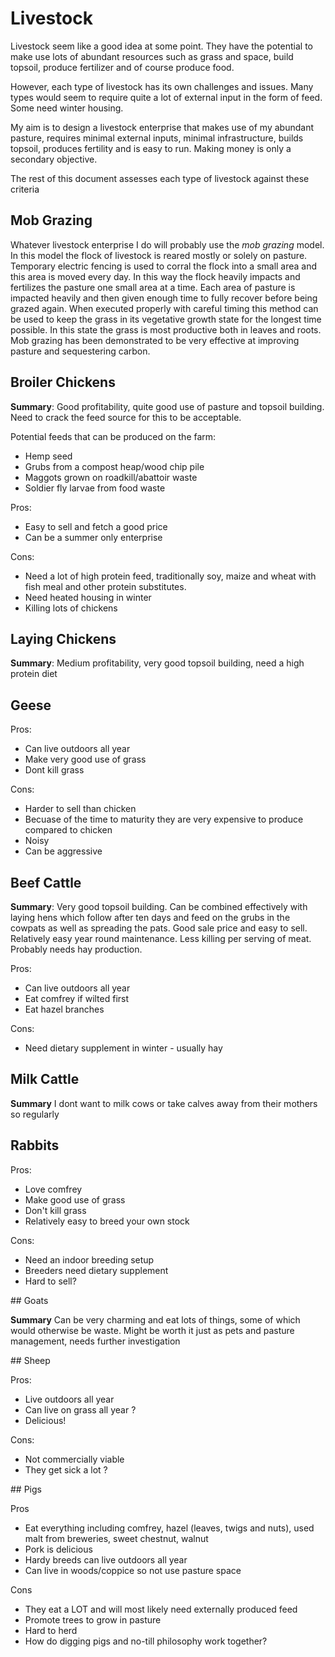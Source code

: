 # Livestock

Livestock seem like a good idea at some point. They have the potential to make use lots of abundant resources such as grass and space, build topsoil, produce fertilizer and of course produce food.

However, each type of livestock has its own challenges and issues. Many types would seem to require quite a lot of external input in the form of feed. Some need winter housing. 

My aim is to design a livestock enterprise that makes use of my abundant pasture, requires minimal external inputs, minimal infrastructure, builds topsoil, produces fertility and is easy to run. Making money is only a secondary objective.

The rest of this document assesses each type of livestock against these criteria

## Mob Grazing

Whatever livestock enterprise I do will probably use the *mob grazing* model. In this model the flock of livestock is reared mostly or solely on pasture. Temporary electric fencing is used to corral the flock into a small area and this area is moved every day. In this way the flock heavily impacts and fertilizes the pasture one small area at a time. Each area of pasture is impacted heavily and then given enough time to fully recover before being grazed again. When executed properly with careful timing this method can be used to keep the grass in its vegetative growth state for the longest time possible. In this state the grass is most productive both in leaves and roots. Mob grazing has been demonstrated to be very effective at improving pasture and sequestering carbon.

## Broiler Chickens

**Summary**: Good profitability, quite good use of pasture and topsoil building. Need to crack the feed source for this to be acceptable.

Potential feeds that can be produced on the farm:

- Hemp seed
- Grubs from a compost heap/wood chip pile
- Maggots grown on roadkill/abattoir waste
- Soldier fly larvae from food waste

Pros:

- Easy to sell and fetch a good price
- Can be a summer only enterprise

Cons:

- Need a lot of high protein feed, traditionally soy, maize and wheat with fish meal and other protein substitutes.
- Need heated housing in winter
- Killing lots of chickens

## Laying Chickens

**Summary**: Medium profitability, very good topsoil building, need a high protein diet

## Geese

Pros:

- Can live outdoors all year
- Make very good use of grass
- Dont kill grass

Cons:

- Harder to sell than chicken
- Becuase of the time to maturity they are very expensive to produce compared to chicken
- Noisy
- Can be aggressive

## Beef Cattle

**Summary**: Very good topsoil building. Can be combined effectively with laying hens which follow after ten days and feed on the grubs in the cowpats as well as spreading the pats. Good sale price and easy to sell. Relatively easy year round maintenance. Less killing per serving of meat. Probably needs hay production.

Pros:

- Can live outdoors all year
- Eat comfrey if wilted first
- Eat hazel branches

Cons:

- Need dietary supplement in winter - usually hay

## Milk Cattle

**Summary** I dont want to milk cows or take calves away from their mothers so regularly

## Rabbits

Pros:

- Love comfrey
- Make good use of grass
- Don't kill grass
- Relatively easy to breed your own stock

Cons:

- Need an indoor breeding setup
- Breeders need dietary supplement
- Hard to sell?

## Goats

**Summary** Can be very charming and eat lots of things, some of which would otherwise be waste. Might be worth it just as pets and pasture management, needs further investigation

## Sheep

Pros:

- Live outdoors all year
- Can live on grass all year ?
- Delicious!

Cons:

- Not commercially viable
- They get sick a lot ?

## Pigs

Pros

- Eat everything including comfrey, hazel (leaves, twigs and nuts), used malt from breweries, sweet chestnut, walnut 
- Pork is delicious
- Hardy breeds can live outdoors all year
- Can live in woods/coppice so not use pasture space

Cons

- They eat a LOT and will most likely need externally produced feed
- Promote trees to grow in pasture
- Hard to herd
- How do digging pigs and no-till philosophy work together?